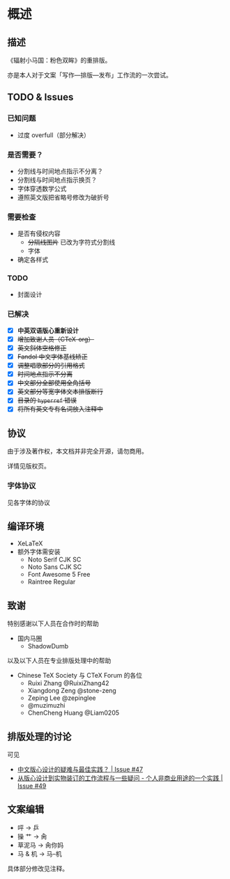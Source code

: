 # 概述

## 描述

《辐射小马国：粉色双眸》的重排版。

亦是本人对于文案「写作—排版—发布」工作流的一次尝试。

## TODO & Issues

### 已知问题

- 过度 overfull（部分解决）

### 是否需要？

- 分割线与时间地点指示不分离？
- 分割线与时间地点指示换页？
- 字体穿透数学公式
- 遵照英文版把省略号修改为破折号

### 需要检查

- 是否有侵权内容
    - ~~分隔线图片~~ 已改为字符式分割线
    - 字体
- 确定各样式


### TODO

- 封面设计

### 已解决

- [X] **中英双语版心重新设计**
- [X] ~~增加致谢人员（CTeX-org）~~
- [X] ~~英文斜体空格修正~~
- [X] ~~Fandol 中文字体基线矫正~~
- [X] ~~调整唱歌部分的引用格式~~ 
- [X] ~~时间地点指示不分离~~
- [X] ~~中文部分全部使用全角括号~~
- [X] ~~英文部分等宽字体文本排版断行~~
- [X] ~~目录的 `hyperref` 错误~~
- [X] ~~将所有英文专有名词放入注释中~~

## 协议

由于涉及著作权，本文档并非完全开源，请勿商用。

详情见版权页。

### 字体协议

见各字体的协议

## 编译环境

- XeLaTeX
- 额外字体需安装
    - Noto Serif CJK SC
    - Noto Sans CJK SC
    - Font Awesome 5 Free
    - Raintree Regular

## 致谢

特别感谢以下人员在合作时的帮助

- 国内马圈
    - ShadowDumb

以及以下人员在专业排版处理中的帮助

- Chinese TeX Society 与 CTeX Forum 的各位
    - Ruixi Zhang       @RuixiZhang42
    - Xiangdong Zeng    @stone-zeng
    - Zeping Lee        @zepinglee
    - @muzimuzhi
    - ChenCheng Huang   @Liam0205

## 排版处理的讨论

可见

- [中文版心设计的疑难与最佳实践？ | Issue #47](https://github.com/CTeX-org/forum/issues/47)
- [从版心设计到实物装订的工作流程与一些疑问 - 个人非商业用途的一个实践 | Issue #49](https://github.com/CTeX-org/forum/issues/49)


## 文案编辑

- 呯 -> 乒
- 操 艹 -> 肏
- 草泥马 -> 肏你妈
- 马 & 机 -> 马–机

具体部分修改见注释。



